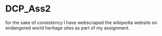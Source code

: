 # DCP_Ass2

for the sake of consistency I have webscraped the wikipedia website on endangered world heritage sites as part of my assignment.
